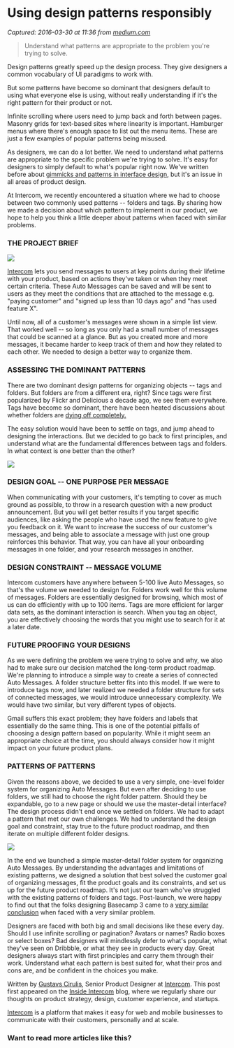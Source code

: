 # Using design patterns responsibly

_Captured: 2016-03-30 at 11:36 from [medium.com](https://medium.com/@intercom/using-design-patterns-responsibly-4eb2c73a87b4#.fv3o61h4r)_

> Understand what patterns are appropriate to the problem you're trying to solve.

Design patterns greatly speed up the design process. They give designers a common vocabulary of UI paradigms to work with.

But some patterns have become so dominant that designers default to using what everyone else is using, without really understanding if it's the right pattern for their product or not.

Infinite scrolling where users need to jump back and forth between pages. Masonry grids for text-based sites where linearity is important. Hamburger menus where there's enough space to list out the menu items. These are just a few examples of popular patterns being misused.

As designers, we can do a lot better. We need to understand what patterns are appropriate to the specific problem we're trying to solve. It's easy for designers to simply default to what's popular right now. We've written before about [gimmicks and patterns in interface design](https://blog.intercom.io/gimmicks-and-patterns-in-interface-design/?utm_medium=article&utm_source=medium&utm_campaign=pattern), but it's an issue in all areas of product design.

At Intercom, we recently encountered a situation where we had to choose between two commonly used patterns -- folders and tags. By sharing how we made a decision about which pattern to implement in our product, we hope to help you think a little deeper about patterns when faced with similar problems.

### THE PROJECT BRIEF

![](https://cdn-images-1.medium.com/max/1200/1*pcx6AHAFBeS3ZPcbWdZgxA.png)

[Intercom](https://www.intercom.io/?utm_medium=article&utm_source=medium&utm_campaign=pattern) lets you send messages to users at key points during their lifetime with your product, based on actions they've taken or when they meet certain criteria. These Auto Messages can be saved and will be sent to users as they meet the conditions that are attached to the message e.g. "paying customer" and "signed up less than 10 days ago" and "has used feature X".

Until now, all of a customer's messages were shown in a simple list view. That worked well -- so long as you only had a small number of messages that could be scanned at a glance. But as you created more and more messages, it became harder to keep track of them and how they related to each other. We needed to design a better way to organize them.

### ASSESSING THE DOMINANT PATTERNS

There are two dominant design patterns for organizing objects -- tags and folders. But folders are from a different era, right? Since tags were first popularized by Flickr and Delicious a decade ago, we see them everywhere. Tags have become so dominant, there have been heated discussions about whether folders are [dying off completely.](http://ux.stackexchange.com/questions/80767/is-the-folder-structure-dying)

The easy solution would have been to settle on tags, and jump ahead to designing the interactions. But we decided to go back to first principles, and understand what are the fundamental differences between tags and folders. In what context is one better than the other?

![](https://cdn-images-1.medium.com/max/1200/1*CkvP6TFeWGyPvbsEbpL52Q.png)

### DESIGN GOAL -- ONE PURPOSE PER MESSAGE

When communicating with your customers, it's tempting to cover as much ground as possible, to throw in a research question with a new product announcement. But you will get better results if you target specific audiences, like asking the people who have used the new feature to give you feedback on it. We want to increase the success of our customer's messages, and being able to associate a message with just one group reinforces this behavior. That way, you can have all your onboarding messages in one folder, and your research messages in another.

### DESIGN CONSTRAINT -- MESSAGE VOLUME

Intercom customers have anywhere between 5-100 live Auto Messages, so that's the volume we needed to design for. Folders work well for this volume of messages. Folders are essentially designed for browsing, which most of us can do efficiently with up to 100 items. Tags are more efficient for larger data sets, as the dominant interaction is search. When you tag an object, you are effectively choosing the words that you might use to search for it at a later date.

### FUTURE PROOFING YOUR DESIGNS

As we were defining the problem we were trying to solve and why, we also had to make sure our decision matched the long-term product roadmap. We're planning to introduce a simple way to create a series of connected Auto Messages. A folder structure better fits into this model. If we were to introduce tags now, and later realized we needed a folder structure for sets of connected messages, we would introduce unnecessary complexity. We would have two similar, but very different types of objects.

Gmail suffers this exact problem; they have folders and labels that essentially do the same thing. This is one of the potential pitfalls of choosing a design pattern based on popularity. While it might seem an appropriate choice at the time, you should always consider how it might impact on your future product plans.

### PATTERNS OF PATTERNS

Given the reasons above, we decided to use a very simple, one-level folder system for organizing Auto Messages. But even after deciding to use folders, we still had to choose the right folder pattern. Should they be expandable, go to a new page or should we use the master-detail interface? The design process didn't end once we settled on folders. We had to adapt a pattern that met our own challenges. We had to understand the design goal and constraint, stay true to the future product roadmap, and then iterate on multiple different folder designs.

![](https://cdn-images-1.medium.com/max/1200/1*wj2Edi3R9eas9stLR8VcXg.png)

In the end we launched a simple master-detail folder system for organizing Auto Messages. By understanding the advantages and limitations of existing patterns, we designed a solution that best solved the customer goal of organizing messages, fit the product goals and its constraints, and set us up for the future product roadmap. It's not just our team who've struggled with the existing patterns of folders and tags. Post-launch, we were happy to find out that the folks designing Basecamp 3 came to a [very similar conclusion](https://www.youtube.com/watch?v=sgLcAITd9So&feature=youtu.be&t=16m00s) when faced with a very similar problem.

Designers are faced with both big and small decisions like these every day. Should I use infinite scrolling or pagination? Avatars or names? Radio boxes or select boxes? Bad designers will mindlessly defer to what's popular, what they've seen on Dribbble, or what they see in products every day. Great designers always start with first principles and carry them through their work. Understand what each pattern is best suited for, what their pros and cons are, and be confident in the choices you make.

Written by [Gustavs Cirulis](https://twitter.com/gustavscirulis), Senior Product Designer at [Intercom](https://www.intercom.io/?utm_medium=article&utm_source=medium&utm_campaign=pattern). This post first appeared on the [Inside Intercom](https://blog.intercom.io/?utm_medium=article&utm_source=medium&utm_campaign=pattern) blog, where we regularly share our thoughts on product strategy, design, customer experience, and startups.

[Intercom](https://www.intercom.io/?utm_medium=article&utm_source=medium&utm_campaign=pattern) is a platform that makes it easy for web and mobile businesses to communicate with their customers, personally and at scale.

### Want to read more articles like this?
